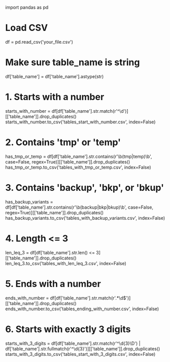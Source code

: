 import pandas as pd

# Load CSV
df = pd.read_csv('your_file.csv')

# Make sure table_name is string
df['table_name'] = df['table_name'].astype(str)

# 1. Starts with a number
starts_with_number = df[df['table_name'].str.match(r'^\d')][['table_name']].drop_duplicates()
starts_with_number.to_csv('tables_start_with_number.csv', index=False)

# 2. Contains 'tmp' or 'temp'
has_tmp_or_temp = df[df['table_name'].str.contains(r'\b(tmp|temp)\b', case=False, regex=True)][['table_name']].drop_duplicates()
has_tmp_or_temp.to_csv('tables_with_tmp_or_temp.csv', index=False)

# 3. Contains 'backup', 'bkp', or 'bkup'
has_backup_variants = df[df['table_name'].str.contains(r'\b(backup|bkp|bkup)\b', case=False, regex=True)][['table_name']].drop_duplicates()
has_backup_variants.to_csv('tables_with_backup_variants.csv', index=False)

# 4. Length <= 3
len_leq_3 = df[df['table_name'].str.len() <= 3][['table_name']].drop_duplicates()
len_leq_3.to_csv('tables_with_len_leq_3.csv', index=False)

# 5. Ends with a number
ends_with_number = df[df['table_name'].str.match(r'.*\d$')][['table_name']].drop_duplicates()
ends_with_number.to_csv('tables_ending_with_number.csv', index=False)

# 6. Starts with exactly 3 digits
starts_with_3_digits = df[df['table_name'].str.match(r'^\d{3}\D') | df['table_name'].str.fullmatch(r'^\d{3}')][['table_name']].drop_duplicates()
starts_with_3_digits.to_csv('tables_start_with_3_digits.csv', index=False)
